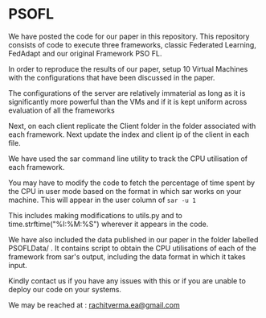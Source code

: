 # PSOFL

We have posted the code for our paper in this repository. This repository consists of code to execute three frameworks, 
classic Federated Learning, FedAdapt and our original Framework PSO FL. 

In order to reproduce the results of our paper, setup 10
Virtual Machines with the configurations that have been discussed in the paper. 

The configurations of the server are relatively immaterial as long as it is significantly more powerful than the VMs and if it is kept uniform across evaluation of all the 
frameworks

Next, on each client replicate the Client folder in the folder associated with each framework. Next update the index and client ip
of the client in each file. 

We have used the sar command line utility to track the CPU utilisation of each framework. 

You may have to modify the code to fetch the percentage of time spent by the CPU in user mode based on the format in which sar works on your 
machine. This will appear in the user column of ```sar -u 1 ```

This includes making modifications to utils.py and to time.strftime("%I:%M:%S") wherever it appears in the code. 

We have also included the data published in our paper in the folder labelled PSOFLData/ . It contains script to obtain the CPU utilisations of each of the 
framework from sar's output, including the data format in which it takes input. 

Kindly contact us if you have any issues with this or if you are unable to deploy our code on your systems. 

We may be reached at : 
rachitverma.ea@gmail.com
